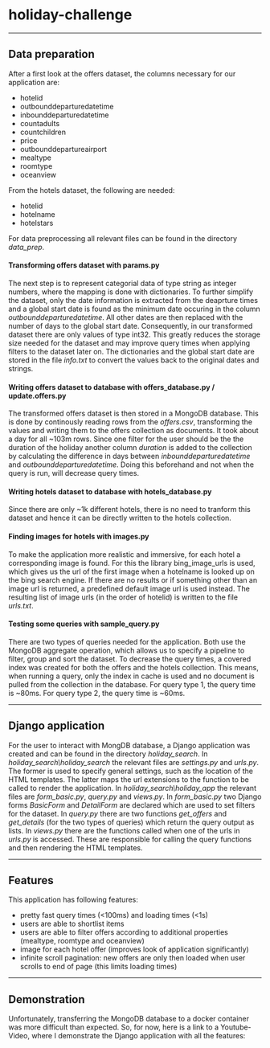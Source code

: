# holiday-challenge

---

## Data preparation

After a first look at the offers dataset, the columns necessary for our application are:
- hotelid
- outbounddeparturedatetime
- inbounddeparturedatetime
- countadults
- countchildren
- price
- outbounddepartureairport
- mealtype
- roomtype
- oceanview

From the hotels dataset, the following are needed:
- hotelid
- hotelname
- hotelstars

For data preprocessing all relevant files can be found in the directory *data_prep*.

#### Transforming offers dataset with params.py
The next step is to represent categorial data of type string as integer numbers, where the mapping is done with dictionaries. To further simplify the dataset, only the date information is extracted from the deaprture times and a global start date is found as the minimum date occuring in the column *outbounddeparturedatetime*. All other dates are then replaced with the number of days to the global start date. Consequently, in our transformed dataset there are only values of type int32. This greatly reduces the storage size needed for the dataset and may improve query times when applying filters to the dataset later on. The dictionaries and the global start date are stored in the file *info.txt* to convert the values back to the original dates and strings.

#### Writing offers dataset to database with offers_database.py / update.offers.py
The transformed offers dataset is then stored in a MongoDB database. This is done by continously reading rows from the *offers.csv*, transforming the values and writing them to the offers collection as documents. It took about a day for all ~103m rows. Since one filter for the user should be the the duration of the holiday another column *duration* is added to the collection by calculating the difference in days between *inbounddeparturedatetime* and *outbounddeparturedatetime*. Doing this beforehand and not when the query is run, will decrease query times.

#### Writing hotels dataset to database with hotels_database.py
Since there are only ~1k different hotels, there is no need to tranform this dataset and hence it can be directly written to the hotels collection.

#### Finding images for hotels with images.py
To make the application more realistic and immersive, for each hotel a corresponding image is found. For this the library bing_image_urls is used, which gives us the url of the first image when a hotelname is looked up on the bing search engine. If there are no results or if something other than an image url is returned, a predefined default image url is used instead. The resulting list of image urls (in the order of hotelid) is written to the file *urls.txt*.

#### Testing some queries with sample_query.py
There are two types of queries needed for the application. Both use the MongoDB aggregate operation, which allows us to specify a pipeline to filter, group and sort the dataset. To decrease the query times, a covered index was created for both the offers and the hotels collection. This means, when running a query, only the index in cache is used and no document is pulled from the collection in the database. For query type 1, the query time is ~80ms. For query type 2, the query time is ~60ms.

---

## Django application

For the user to interact with MongDB database, a Django application was created and can be found in the directory *holiday_search*. In *holiday_search\holiday_search* the relevant files are *settings.py* and *urls.py*. The former is used to specify general settings, such as the location of the HTML templates. The latter maps the url extensions to the function to be called to render the application. In *holiday_search\holiday_app* the relevant files are *form_basic.py*, *query.py* and *views.py*. In *form_basic.py* two Django forms *BasicForm* and *DetailForm* are declared which are used to set filters for the dataset. In *query.py* there are two functions *get_offers* and *get_details* (for the two types of queries) which return the query output as lists. In *views.py* there are the functions called when one of the urls in *urls.py* is accessed. These are responsible for calling the query functions and then rendering the HTML templates.

---

## Features

This application has following features:
- pretty fast query times (<100ms) and loading times (<1s)
- users are able to shortlist items
- users are able to filter offers according to additional properties (mealtype, roomtype and oceanview)
- image for each hotel offer (improves look of application significantly)
- infinite scroll pagination: new offers are only then loaded when user scrolls to end of page (this limits loading times)

---

## Demonstration

Unfortunately, transferring the MongoDB database to a docker container was more difficult than expected. So, for now, here is a link to a Youtube-Video, where I demonstrate the Django application with all the features: 

